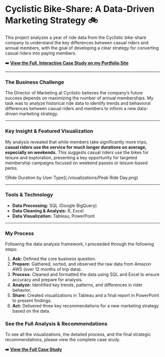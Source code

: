 # Cyclistic Bike-Share: A Data-Driven Marketing Strategy 🚲

This project analyzes a year of ride data from the Cyclistic bike-share company to understand the key differences between casual riders and annual members, with the goal of developing a clear strategy for converting casual riders into paying members.

**➡️ [View the Full, Interactive Case Study on my Portfolio Site](https://sites.google.com/view/daverlashley/cyclistic-project)**

---

### The Business Challenge

The Director of Marketing at Cyclistic believes the company’s future success depends on maximizing the number of annual memberships. My task was to analyze historical ride data to identify trends and behavioral differences between casual riders and members to inform a new data-driven marketing strategy.

---

### Key Insight & Featured Visualization

My analysis revealed that while members take significantly more trips, **casual riders use the service for much longer durations on average, especially on weekends.** This suggests casual riders use the bikes for leisure and exploration, presenting a key opportunity for targeted membership campaigns focused on weekend passes or leisure-based perks.

![Ride Duration by User Type](./visualizations/Peak Ride Day.png)

---

### Tools & Technology

* **Data Processing:** SQL (Google BigQuery)
* **Data Cleaning & Analysis:** R, Excel
* **Data Visualization:** Tableau, PowerPoint

---

### My Process

Following the data analysis framework, I proceeded through the following steps:
1.  **Ask:** Defined the core business question.
2.  **Prepare:** Gathered, sorted, and observed the raw data from Amazon AWS (over 12 months of trip data).
3.  **Process:** Cleaned and formatted the data using SQL and Excel to ensure accuracy and prepare for analysis.
4.  **Analyze:** Identified key trends, patterns, and differences in rider behavior.
5.  **Share:** Created visualizations in Tableau and a final report in PowerPoint to present findings.
6.  **Act:** Delivered three key recommendations for a new marketing strategy based on the data.

### See the Full Analysis & Recommendations

To see all the visualizations, the detailed process, and the final strategic recommendations, please view the complete case study.

**➡️ [View the Full Case Study](https://sites.google.com/view/daverlashley/cyclistic-project)**
